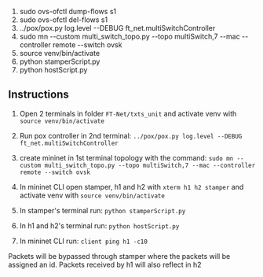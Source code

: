 
1. sudo ovs-ofctl dump-flows s1
2. sudo ovs-ofctl del-flows s1
3.  ../pox/pox.py log.level --DEBUG ft_net.multiSwitchController
4. sudo mn --custom multi_switch_topo.py --topo multiSwitch,7 --mac --controller remote --switch ovsk
5. source venv/bin/activate
6. python stamperScript.py
7. python hostScript.py


Instructions
-----------------------------

1. Open 2 terminals in folder `FT-Net/txts_unit` and activate venv with `source venv/bin/activate`

2. Run pox controller in 2nd terminal:
	`../pox/pox.py log.level --DEBUG ft_net.multiSwitchController`

3. create mininet in 1st terminal topology with the command:
	`sudo mn --custom multi_switch_topo.py --topo multiSwitch,7 --mac --controller remote --switch ovsk`

4. In mininet CLI open stamper, h1 and h2 with `xterm h1 h2 stamper` and activate venv with `source venv/bin/activate`

5. In stamper's terminal run: `python stamperScript.py`

6. In h1 and h2's terminal run: `python hostScript.py`

7. In mininet CLI run: `client ping h1 -c10`

Packets will be bypassed through stamper where the packets will be assigned an id.
Packets received by h1 will also reflect in h2

